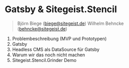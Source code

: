 # Gatsby & Sitegeist.Stencil

> Björn Biege (biege@sitegeist.de)
> Wilhelm Behncke (behncke@sitegeist.de)

1. Problembeschreibung (MVP und Prototypen)
2. Gatsby
3. Headless CMS als DataSource für Gatsby
4. Warum wir das noch nicht machen
5. Sitegeist.Stencil.Grinder Demo

